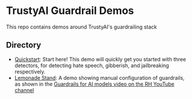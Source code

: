 # TrustyAI Guardrail Demos
This repo contains demos around TrustyAI's guardrailing stack

## Directory
* [Quickstart](./quickstart-demo/README.md): Start here! This demo will quickly get you started with three detectors, for detecting hate speech, gibberish, and jailbreaking respectively.  
* [Lemonade Stand](./lemonade-stand-demo/README.md): A demo showing manual configuration of guardrails, as shown in the [Guardrails for AI models video on the RH YouTube channel](https://www.youtube.com/watch?v=Owr2ToxRbho)